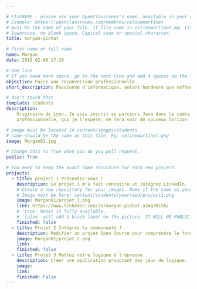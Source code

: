 ```yaml
---

# FILENAME : please use your OpenClassrooms's name, available in your url.
# Example: https://openclassrooms.com/membres/celinemartinet
# must be the name of your file. If file name is celinemartinet.md, title is celinemartinet.
# lowercase, no blank space, Capital case or special character.
title: morgan-pichat

# First name or full name
name: Morgan
date: 2018-02-08 17:20

# One line.
# If you need more space, go to the next line and add 4 spaces on the left, as in 'description'.
objective: Faire une reconversion professionnelle
short_description: Passionné d'informatique, autant hardware que software.

# don't touch that
template: students
description:
    Originaire de Lyon, Je suis inscrit au parcours Java dans le cadre d'une reconversion
    professionnelle, qui je l'espère, me fera voir de nouveau horizon

# image must be located in content/images/students
# name should be the same as this file. Eg: celinemartinet.png
image: Morgan01.jpg

# Change this to True when you do you pull request.
public: True

# You need to keep the exact same structure for each new project.
projects:
  - title: project 1 Présentez-vous !
    description: Le projet 1 m'a fait connaitre et intégrez LinkedIn.
    # Create a new repository for your images. Name it the same as your nickname and profile picture.
    # Image must be here: content/students/yourrepo/project1.png
    image: Morgan01/projet_1.png
    link: https://www.linkedin.com/in/morgan-pichat-a34a30158/
    # 'true' makes it fully available.
    # 'false' will add a black layer on the picture. IT WILL BE PUBLIC!
    finished: false
  - title: Projet 2 Intégrez la communauté !
    description: Modifier un projet Open Source pour comprendre le fonctionnement de Git, de Github et des pull requests.
    image: Morgan01/projet_2.png
    link:
    finished: false
  - title: Projet 3 Mettez votre logique à l'épreuve
    description: Créer une application proposant des jeux de logique.
    image:
    link:
    finished: False
---
```


